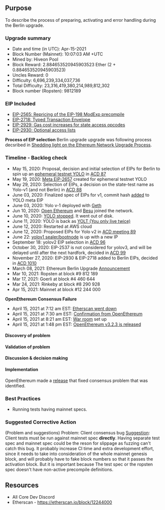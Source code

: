 ## Purpose
To describe the process of preparing, activating and error handling during the Berlin upgrade. 

### Upgrade summary 
* Date and time (in UTC): Apr-15-2021 
* Block Number (Mainnet): 10:07:03 AM +UTC
* Mined by: Hiveon Pool
* Block Reward: 2.884653520945903523 Ether (2 + 0.884653520945903523)
* Uncles Reward: 0
* Difficulty: 6,696,239,334,037,736
* Total Difficulty: 23,316,419,380,214,989,812,302
* Block number (Ropsten): 9812189

### EIP Included 

- [EIP-2565: Repricing of the EIP-198 ModExp precompile](https://eips.ethereum.org/EIPS/eip-2565)
- [EIP-2718: Typed Transaction Envelope](https://eips.ethereum.org/EIPS/eip-2718)
- [EIP-2929: Gas cost increases for state access opcodes](https://eips.ethereum.org/EIPS/eip-2929)
- [EIP-2930: Optional access lists](https://eips.ethereum.org/EIPS/eip-2930)

**Process of EIP selection**
Berlin upgrade upgrade was following process decsribed in [Shedding light on the Ethereum Network Upgrade Process](https://medium.com/ethereum-cat-herders/shedding-light-on-the-ethereum-network-upgrade-process-4c6186ed442c).

### Timeline - Backlog check
- May 15, 2020: Proposal, decision and initial selection of EIPs for Berlin to spin up an [ephemeral testnet YOLO](https://medium.com/ethereum-cat-herders/yolo-an-ephemeral-test-network-for-ethereum-356d43179b1a) in [ACD 87](https://www.youtube.com/watch?v=bGgzALuyY3w&t=4788s)
- May 19, 2020: [Meta EIP-2657](https://eips.ethereum.org/EIPS/eip-2657) created for ephemeral testnet YOLO
- May 29, 2020: Selection of EIPs, a decision on the state-test name as Yolo-v1 (and not Berlin) in [ACD 88](https://github.com/ethereum/pm/blob/5198ef636a0f2c443a5c99374563ef285b002b0e/All%20Core%20Devs%20Meetings/Meeting%2088.md#decisions-made)
- June 03, 2020: Finalized spec of EIPs for v1, commit hash [added](https://github.com/ethereum/EIPs/pull/2657/commits/fb2a20f2d87a272edf0925f1e347b36644268f9b) to YOLO meta EIP
- June 03, 2020: Yolo v-1 deployed with [Geth](https://twitter.com/peter_szilagyi/status/1268123563850170368)
- Jun 10, 2020: [Open Ethereum](https://twitter.com/vorot93/status/1270597961014218752) and [Besu](https://github.com/hyperledger/besu/pull/1051) joined the network.
- June 10, 2020: [YOLO stopped](https://twitter.com/peter_szilagyi/status/1270824487886426113). It went out of disk.
- June 11, 2020: YOLO is back as [YOLT (You only live twice)](https://twitter.com/peter_szilagyi/status/1270931154267504643)
- June 12, 2020: Restarted at AWS cloud
- June 12, 2020: Proposed EIPs for Yolo v2 in [ACD meeting 89](https://github.com/ethereum/pm/blob/master/All%20Core%20Devs%20Meetings/Meeting%2089.md#3-yolo-testnet-update)
- June 22: [yolov1 sealer/bootnode](https://gitter.im/ethereum/AllCoreDevs?at=5ef07f5cfa0c9221fc5288f9) is up with a new IP
- September 18: yolov2 EIP selection in [ACD 96](https://github.com/ethereum/pm/blob/master/All%20Core%20Devs%20Meetings/Meeting%2096.md#decisions-made)
- October 30, 2020: EIP-2537 is not considered for yolov3, and will be delayed until after the next hardfork, decided in [ACD 99](https://github.com/ethereum/pm/blob/master/All%20Core%20Devs%20Meetings/Meeting%2099.md#decisions-made)
- November 27, 2020: EIP-2930 & EIP-2718 added to Berlin EIPs, decided in [ACD 1010](https://github.com/ethereum/pm/blob/master/All%20Core%20Devs%20Meetings/Meeting%20101.md#summary)
- March 08, 2021: Ethereum Berlin Upgrade [Announcement](https://blog.ethereum.org/2021/03/08/ethereum-berlin-upgrade-announcement/)
- Mar 10, 2021: Ropsten at block #9 812 189	
- Mar 17, 2021: Goerli	at block #4 460 644	
- Mar 24, 2021: Rinkeby	at block #8 290 928	
- Apr 15, 2021: Mainnet	at block #12 244 000

**OpenEthereum Consensus Failure**
- April 15, 2021 at 7:12 am EST: [Etherscan went down](https://discordapp.com/channels/595666850260713488/745077610685661265/832211783883423754)
- April 15, 2021 at 7:30 am EST: [Confirmation from OpenEthereum](https://discordapp.com/channels/595666850260713488/745077610685661265/832216373312618508) 
- April 15, 2021 at 8:21 am EST: [War room](https://discordapp.com/channels/595666850260713488/745077610685661265/832229172126547998) set up 
- April 15, 2021 at 1:48 pm EST: [OpenEthereum v3.2.3 is released](https://discordapp.com/channels/595666850260713488/745077610685661265/832311394178826291)

#### Discovery of problem 


#### Validation of problem


#### Discussion & decision making 


#### Implementation

OpenEthereum made a [release](https://discordapp.com/channels/595666850260713488/745077610685661265/832311394178826291) that fixed consensus problem that was identified.

### Best Practices
- Running tests having mainnet specs.

### Suggested Corrective Action
(Problem and suggestions)
Problem: Client consensus bug
[Suggestion](https://discordapp.com/channels/595666850260713488/745077610685661265/832280444967190559): Client tests must be run against mainnet spec **directly**. Having separate test spec and mainnet spec could be the reson for slippage as fuzzing can't catch this bug.
It probably increase CI time and extra development effort, since it needs to take into consideration of the whole mainnet genesis block, and will probably have to fake block numbers so that it passes the activation block. But it is important because The test spec or the ropsten spec doesn't have non-active precompile definitions.


## Resources
* All Core Dev Discord 
* Etherscan - https://etherscan.io/block/12244000
